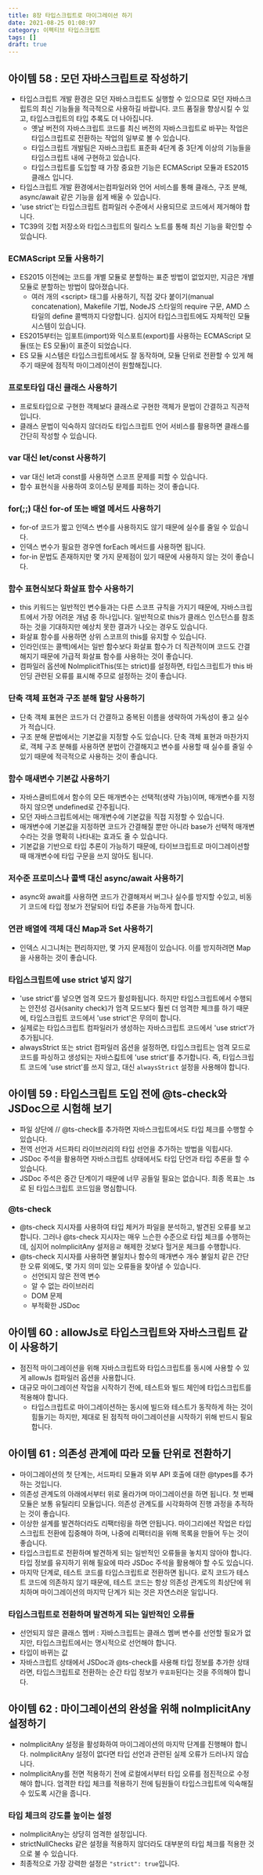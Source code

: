 ```yaml
---
title: 8장 타입스크립트로 마이그레이션 하기
date: 2021-08-25 01:08:97
category: 이펙티브 타입스크립트
tags: []
draft: true
---
```


## 아이템 58 : 모던 자바스크립트로 작성하기

- 타입스크립트 개발 환경은 모던 자바스크립트도 실행할 수 있으므로 모던 자바스크립트의 최신 기능들을 적극적으로 사용하길 바랍니다. 코드 품질을 향상시킬 수 있고, 타입스크립트의 타입 추록도 더 나아집니다.
  - 옛날 버전의 자바스크립트 코드를 최신 버전의 자바스크립트로 바꾸는 작업은 타입스크립트로 전환하는 작업의 일부로 볼 수 있습니다.
  - 타입스크립트 개발팀은 자바스크립트 표준화 4단계 중 3단계 이상의 기능들을 타입스크립트 내에 구현하고 있습니다.
  - 타입스크립트를 도입할 때 가장 중요한 기능은 ECMAScript 모듈과 ES2015 클래스 입니다.
- 타입스크립트 개발 환경에서는컴파일러와 언어 서비스를 통해 클래스, 구조 분해, async/await 같은 기능을 쉽게 배울 수 있습니다.
- 'use strict'는 타입스크립트 컴파일러 수준에서 사용되므로 코드에서 제거해야 합니다.
- TC39의 깃헙 저장소와 타입스크립트의 릴리스 노트를 통해 최신 기능을 확인할 수 있습니다.

### ECMAScript 모듈 사용하기

- ES2015 이전에는 코드를 개별 모듈로 분할하는 표준 방법이 없었지만, 지금은 개별 모듈로 분할하는 방법이 많아졌습니다.
  - 여러 개의 \<script> 태그를 사용하기, 직접 갖다 붙이기(manual concatenation), Makefile 기법, NodeJS 스타일의 require 구문, AMD 스타일의 define 콜백까지 다양합니다. 심지어 타입스크립트에도 자체적인 모듈 시스템이 있습니다.
- ES2015부터는 임포트(import)와 익스포트(export)를 사용하는 ECMAScript 모듈(또는 ES 모듈)이 표준이 되었습니다.
- ES 모듈 시스템은 타입스크립트에서도 잘 동작하며, 모듈 단위로 전환할 수 있게 해 주기 때문에 점직적 마이그레이션이 원할해집니다.

### 프로토타입 대신 클래스 사용하기

- 프로토타입으로 구현한 객체보다 클래스로 구현한 객체가 문법이 간결하고 직관적입니다.
- 클래스 문법이 익숙하지 않더라도 타입스크립트 언어 서비스를 활용하면 클래스를 간단히 작성할 수 있습니다.

### var 대신 let/const 사용하기

- var 대신 let과 const를 사용하면 스코프 문제를 피할 수 있습니다.
- 함수 표현식을 사용하여 호이스팅 문제를 피하는 것이 좋습니다.

### for(;;) 대신 for-of 또는 배열 메서드 사용하기

- for-of 코드가 짧고 인덱스 변수를 사용하지도 않기 때문에 실수를 줄일 수 있습니다.
- 인덱스 변수가 필요한 경우엔 forEach 메서드를 사용하면 됩니다.
- for-in 문법도 존재하지만 몇 가지 문제점이 있기 때문에 사용하지 않는 것이 좋습니다.

### 함수 표현식보다 화살표 함수 사용하기

- this 키워드는 일반적인 변수들과는 다른 스코프 규칙을 가지기 때문에, 자바스크립트에서 가장 어려운 개념 중 하나입니다. 일반적으로 this가 클래스 인스턴스를 참조하는 것을 기대하지만 예상치 못한 결과가 나오는 경우도 있습니다.
- 화살표 함수를 사용하면 상위 스코프의 this를 유지할 수 있습니다.
- 인라인(또는 콜백)에서는 일반 함수보다 화살표 함수가 더 직관적이며 코드도 간결해지기 때문에 가급적 화살표 함수를 사용하는 것이 좋습니다.
- 컴파일러 옵션에 NoImplicitThis(또는 strict)를 설정하면, 타입스크립트가 this 바인딩 관련된 오류를 표시해 주므로 설정하는 것이 좋습니다.

### 단축 객체 표현과 구조 분해 할당 사용하기

- 단축 객체 표현은 코드가 더 간결하고 중복된 이름을 생략하여 가독성이 좋고 실수가 적습니다.
- 구조 분해 문법에서는 기본값을 지정할 수도 있습니다. 단축 객체 표현과 마찬가지로, 객체 구조 분해를 사용하면 분법이 간결해지고 변수를 사용할 때 실수를 줄일 수 있기 때문에 적극적으로 사용하는 것이 좋습니다.

### 함수 매새변수 기본값 사용하기

- 자바스클비트에서 함수의 모든 매개변수는 선택적(생략 가능)이며, 매개변수를 지정하지 않으면 undefined로 간주됩니다.
- 모던 자바스크립트에서는 매개변수에 기본값을 직접 지정할 수 있습니다.
- 매개변수에 기본값을 지정하면 코드가 간결해질 뿐만 아니라 base가 선택적 매개변수라는 것을 명확히 나타내는 효과도 줄 수 있습니다.
- 기본값을 기반으로 타입 추론이 가능하기 때문에, 타이브크립트로 마이그레이션할 때 매개변수에 타입 구문을 쓰지 않아도 됩니다.

### 저수준 프로미스나 콜백 대신 async/await 사용하기

- async와 await를 사용하면 코드가 간결해져서 버그나 실수를 방지할 수있고, 비동기 코드에 타입 정보가 전달되어 타입 추론을 가능하게 합니다.

### 연관 배열에 객체 대신 Map과 Set 사용하기

- 인덱스 시그니처는 편리하지만, 몇 가지 문제점이 있습니다. 이를 방지하려면 Map을 사용하는 것이 좋습니다.

### 타입스크립트에 use strict 넣지 않기

- 'use strict'를 넣으면 엄격 모드가 활성화됩니다. 하지만 타입스크립트에서 수행되는 안전성 검사(sanity check)가 엄격 모드보다 훨씬 더 엄격한 체크를 하기 때문에, 타입스크립트 코드에서 'use strict'은 무의미 합니다.
- 실제로는 타입스크립트 컴파일러가 생성하는 자바스크립트 코드에서 'use strict'가 추가됩니다.
- alwaysStrict 또는 strict 컴파일러 옵션을 설정하면, 타입스크립트는 엄격 모드로 코드를 파싱하고 생성되는 자바스킯트에 'use strict'를 추가합니다. 즉, 타입스크립트 코드에 'use strict'를 쓰지 않고, 대신 `alwaysStrict` 설정을 사용해야 합니다.

## 아이템 59 : 타입스크립트 도입 전에 @ts-check와 JSDoc으로 시험해 보기

- 파일 상단에 // @ts-check를 추가하면 자바스크립트에서도 타입 체크를 수행할 수 있습니다.
- 전역 선언과 서드파티 라이브러리의 타입 선언을 추가하는 방법을 익힙시다.
- JSDoc 주석을 활용하면 자바스크립트 상태에서도 타입 단언과 타입 추론을 할 수 있습니다.
- JSDoc 주석은 중간 단계이기 때문에 너무 공들일 필요는 없습니다. 최종 목표는 .ts로 된 타입스크립트 코드임을 명심합니다.

### @ts-check

- @ts-check 지시자를 사용하여 타입 체커가 파일을 분석하고, 발견된 오류를 보고합니다. 그러나 @ts-check 지시자는 매우 느슨한 수준으로 타입 체크를 수행하는데, 심지어 noImplicitAny 설저응ㄹ 해제한 것보다 헐거운 체크를 수행합니다.
- @ts-check 지시자를 사용하면 불일치나 함수의 매개변수 개수 불일치 같은 간단한 오류 외에도, 몇 가지 의미 있는 오류들을 찾아낼 수 있습니다.
  - 선언되지 않은 전역 변수
  - 알 수 없는 라이브러리
  - DOM 문제
  - 부적확한 JSDoc

## 아이템 60 : allowJs로 타입스크립트와 자바스크립트 같이 사용하기

- 점진적 마이그레이션을 위해 자바스크립트와 타입스크립트를 동시에 사용할 수 있게 allowJs 컴파일러 옵션을 사용합니다.
- 대규모 마이그레이션 작업을 시작하기 전에, 테스트와 빌드 체인에 타입스크립트를 적용해야 합니다.
  - 타입스크립트로 마이그레이션하는 동시에 빌드와 테스트가 동작하게 하는 것이 힘들기는 하지만, 제대로 된 점직적 마이그레이션을 시작하기 위해 반드시 필요합니다.

## 아이템 61 : 의존성 관계에 따라 모듈 단위로 전환하기

- 마이그레이션의 첫 단계는, 서드파티 모듈과 외부 API 호출에 대한 @types를 추가하는 것입니다.
- 의존성 관계도의 아래에서부터 위로 올라가며 마이그레이션을 하면 됩니다. 첫 번째 모듈은 보통 유틸리티 모듈입니다. 의존성 관계도를 시각화하여 진행 과정을 추적하는 것이 좋습니다.
- 이상한 설계를 발견하더라도 리팩터링을 하면 안됩니다. 마이그리에션 작업은 타입스크립트 전환에 집중해야 하며, 나중에 리팩터리을 위해 목록을 만들어 두는 것이 좋습니다.
- 타입스크립트로 전환하며 발견하게 되는 일반적인 오류들을 놓치지 않아야 합니다. 타입 정보를 유지하기 위해 필요에 따라 JSDoc 주석을 활용해야 할 수도 있습니다.
- 마지막 단계로, 테스트 코드를 타입스크립트로 전환하면 됩니다. 로직 코드가 테스트 코드에 의존하지 않기 때문에, 테스트 코드는 항상 의존성 관계도의 최상단에 위치하며 마이그레이션의 마지막 단계가 되는 것은 자연스러운 일입니다.

### 타입스크립트로 전환하며 발견하게 되는 일반적인 오류들

- 선언되지 않은 클래스 멤버 : 자바스크립트는 클래스 멤버 변수를 선언할 필요가 없지만, 타입스크립트에서는 명시적으로 선언해야 합니다.
- 타입이 바뀌는 값
- 자바스크립트 상태에서 JSDoc과 @ts-check를 사용해 타입 정보를 추가한 상태라면, 타입스크립트로 전환하는 순간 타입 정보가 `무효화`된다는 것을 주의해야 합니다.

## 아이템 62 : 마이그레이션의 완성을 위해 noImplicitAny 설정하기

- noImplicitAny 설정을 활성화하여 마이그레이션의 마지막 단계를 진행해야 합니다. noImplicitAny 설정이 없다면 타입 선언과 관련된 실제 오류가 드러나지 않습니다.
- noImplicitAny를 전면 적용하기 전에 로컬에서부터 타입 오류를 점진적으로 수정해야 합니다. 엄격한 타입 체크를 적용하기 전에 팀원들이 타입스크립트에 익숙해질 수 있도록 시간을 줍니다.

### 타입 체크의 강도를 높이는 설정

- noImplicitAny는 상당히 엄격한 설정입니다.
- strictNullChecks 같은 설정을 적용하지 않더라도 대부분의 타입 체크를 적용한 것으로 불 수 있습니다.
- 최종적으로 가장 강력한 설정은 `"strict": true`입니다.
